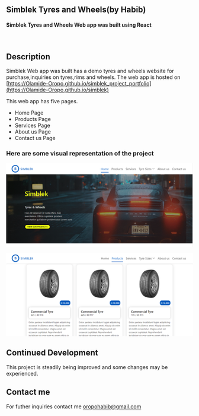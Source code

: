 ## Simblek Tyres and Wheels(by Habib)

#### Simblek Tyres and Wheels Web app was built using React
<br>

## Description
Simblek Web app was built has a demo tyres and wheels website for purchase,inquiries on tyres,rims and wheels. The web app is hosted on [https://Olamide-Oropo.github.io/simblek_project_portfolio](https://Olamide-Oropo.github.io/simblek)

This web app has five pages.

- Home Page
- Products Page
- Services Page
- About us Page
- Contact us Page

### Here are some visual representation of the project

![screenshot](./public/Screenshot%20(139)-crop.png)
<br>

![screenshot](./public/Screenshot%20(140)-crop.png)

## Continued Development

This project is steadily being improved and some changes may be experienced.

## Contact me

For futher inquiries contact me [oropohabib@gmail.com](oropohabib@gmail.com)

